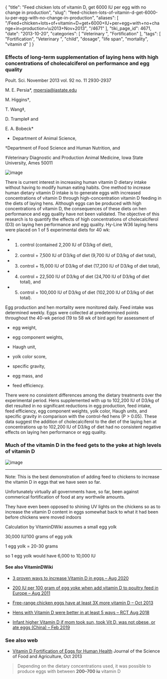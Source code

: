 {
    "title": "Feed chicken lots of vitamin D, get 6000 IU per egg with no change in production",
    "slug": "feed-chicken-lots-of-vitamin-d-get-6000-iu-per-egg-with-no-change-in-production",
    "aliases": [
        "/Feed+chicken+lots+of+vitamin+D+get+6000+IU+per+egg+with+no+change+in+production+\u2013+Nov+2013",
        "/4671"
    ],
    "tiki_page_id": 4671,
    "date": "2013-10-20",
    "categories": [
        "Veterinary ",
        "Fortification"
    ],
    "tags": [
        "Fortification",
        "Veterinary ",
        "child",
        "dosage",
        "life span",
        "mortality",
        "vitamin d"
    ]
}


### Effects of long-term supplementation of laying hens with high concentrations of cholecalciferol on performance and egg quality

Poult. Sci. November 2013 vol. 92 no. 11 2930-2937 

M. E. Persia*, mpersia@iastate.edu

M. Higgins†,

T. Wang‡,

D. Trample‡ and

E. A. Bobeck*

* Department of Animal Science,

†Department of Food Science and Human Nutrition, and

‡Veterinary Diagnostic and Production Animal Medicine, Iowa State University, Ames 50011

<img src="https://d378j1rmrlek7x.cloudfront.net/attachments/jpeg/egg.jpg" alt="image">

There is current interest in increasing human vitamin D dietary intake without having to modify human eating habits. One method to increase human dietary vitamin D intake is to generate eggs with increased concentrations of vitamin D through high-concentration vitamin D feeding in the diets of laying hens. Although eggs can be produced with high concentrations of vitamin D, the consequences of these diets on hen performance and egg quality have not been validated. The objective of this research is to quantify the effects of high concentrations of cholecalciferol (D3) on laying hen performance and egg quality. Hy-Line W36 laying hens were placed on 1 of 5 experimental diets for 40 wk: 

* 1) control (contained 2,200 IU of D3/kg of diet), 

* 2) control + 7,500 IU of D3/kg of diet (9,700 IU of D3/kg of diet total), 

* 3) control + 15,000 IU of D3/kg of diet (17,200 IU of D3/kg of diet total), 

* 4) control + 22,500 IU of D3/kg of diet (24,700 IU of D3/kg of diet total), and 

* 5) control + 100,000 IU of D3/kg of diet (102,200 IU of D3/kg of diet total). 

Egg production and hen mortality were monitored daily. Feed intake was determined weekly. Eggs were collected at predetermined points throughout the 40-wk period (19 to 58 wk of bird age) for assessment of 

* egg weight, 

* egg component weights, 

* Haugh unit, 

* yolk color score, 

* specific gravity, 

* egg mass, and 

* feed efficiency. 

There were no consistent differences among the dietary treatments over the experimental period. Hens supplemented with up to 102,200 IU of D3/kg of diet resulted in no significant reductions in egg production, feed intake, feed efficiency, egg component weights, yolk color, Haugh units, and specific gravity in comparison with the control-fed hens (P > 0.05). These data suggest the addition of cholecalciferol to the diet of the laying hen at concentrations up to 102,200 IU of D3/kg of diet had no consistent negative effects on laying hen performance or egg quality. 

### Much of the vitamin D in the feed gets to the yoke at high levels of vitamin D

<img src="https://d378j1rmrlek7x.cloudfront.net/attachments/jpeg/vitamin-d-efficiency-feed-to-egg.jpg" alt="image">

---

Note: This is the best demonstration of adding feed to chickens to increase the vitamin D in eggs that we have seen so far.

Unfortunately virtually all governments have, so far, been against commerical fortification of food at any worthwile amounts.

They have even been opposed to shining UV lights on the chickens so as to increase the vitamin D content in eggs somewhat back to what it had been before chickens were moved indoors

Calculation by VitaminDWiki assumes a small egg yolk

30,000 IU/100 grams of egg yolk

1 egg yolk = 20-30 grams

so  1 egg yolk would have 6,000 to 10,000 IU

#### See also VitaminDWiki

* [3 proven ways to increase Vitamin D in eggs – Aug 2020](/tags/3-proven-ways-to-increase-vitamin-d-in-eggs-aug-2020.html)

* [200 IU per 100 gram of egg yoke when add vitamin D to poultry feed in Europe – Aug 2011](/tags/200-iu-per-100-gram-of-egg-yoke-when-add-vitamin-d-to-poultry-feed-in-europe-aug-2011.html)

* [Free-range chicken eggs have at least 3X more vitamin D – Oct 2013](/posts/free-range-chicken-eggs-have-at-least-3x-more-vitamin-d)

* [Hens with Vitamin D were better in at least 5 ways – RCT Aug 2018](/tags/hens-with-vitamin-d-were-better-in-at-least-5-ways-rct-aug-2018.html)

* [Infant higher Vitamin D if mom took sun, took Vit D, was not obese, or ate eggs (China) – Feb 2019](/tags/infant-higher-vitamin-d-if-mom-took-sun-took-vit-d-was-not-obese-or-ate-eggs-china-feb-2019.html)

### See also web

* [Vitamin D Fortification of Eggs for Human Health](http://onlinelibrary.wiley.com/doi/10.1002/jsfa.6425/abstract)  Journal of the Science of Food and Agriculture, Oct 2013

> Depending on the dietary concentrations used, it was possible to produce eggs with between  **200–700 iu**  vitamin D